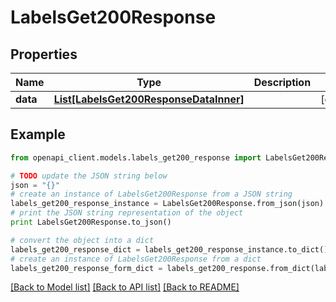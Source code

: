 # LabelsGet200Response


## Properties
Name | Type | Description | Notes
------------ | ------------- | ------------- | -------------
**data** | [**List[LabelsGet200ResponseDataInner]**](LabelsGet200ResponseDataInner.md) |  | [optional] 

## Example

```python
from openapi_client.models.labels_get200_response import LabelsGet200Response

# TODO update the JSON string below
json = "{}"
# create an instance of LabelsGet200Response from a JSON string
labels_get200_response_instance = LabelsGet200Response.from_json(json)
# print the JSON string representation of the object
print LabelsGet200Response.to_json()

# convert the object into a dict
labels_get200_response_dict = labels_get200_response_instance.to_dict()
# create an instance of LabelsGet200Response from a dict
labels_get200_response_form_dict = labels_get200_response.from_dict(labels_get200_response_dict)
```
[[Back to Model list]](../README.md#documentation-for-models) [[Back to API list]](../README.md#documentation-for-api-endpoints) [[Back to README]](../README.md)


